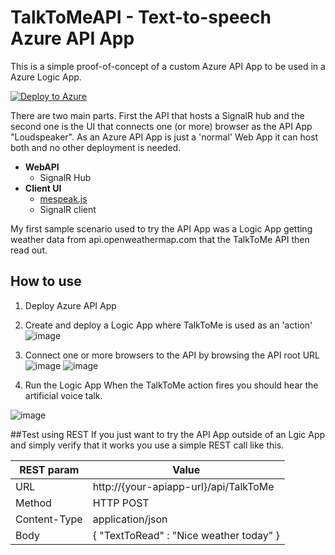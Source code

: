 # TalkToMeAPI - Text-to-speech Azure API App

This is a simple proof-of-concept of a custom Azure API App to be used in a Azure Logic App.

[![Deploy to Azure](http://azuredeploy.net/deploybutton.png)](https://azuredeploy.net/)

There are two main parts. First the API that hosts a SignalR hub and the second one is the UI that connects one (or more) browser as the API App "Loudspeaker". As an Azure API App is just a 'normal' Web App it can host both and no other deployment is needed.

- **WebAPI**
  - SignalR Hub
- **Client UI**
  - [mespeak.js](http://www.masswerk.at/mespeak)
  - SignalR client

My first sample scenario used to try the API App was a Logic App getting weather data from api.openweathermap.com that the TalkToMe API then read out.

## How to use
1. Deploy Azure API App
2. Create and deploy a Logic App where TalkToMe is used as an 'action'
![image](https://cloud.githubusercontent.com/assets/1846780/11325058/07c80bfe-9144-11e5-8cbf-362b550b36a5.png)
  
3. Connect one or more browsers to the API by browsing the API root URL
![image](https://cloud.githubusercontent.com/assets/1846780/11325090/0b3af8ae-9145-11e5-90b6-41bee2edac9c.png)
![image](https://cloud.githubusercontent.com/assets/1846780/11325079/939c1bb6-9144-11e5-8c1c-d80669ff5165.png)

4. Run the Logic App
When the TalkToMe action fires you should hear the artificial voice talk.

![image](https://cloud.githubusercontent.com/assets/1846780/11325065/480cb1ce-9144-11e5-8bda-1fc04134ce3a.png)


##Test using REST
If you just want to try the API App outside of an Lgic App and simply verify that it works you use a simple REST call like this.

| REST param  | Value |
| ------------- | ------------- |
| URL     | http://{your-apiapp-url}/api/TalkToMe |
| Method  | HTTP POST  |
| Content-Type  | application/json  |
| Body     | { "TextToRead" : "Nice weather today" } |
